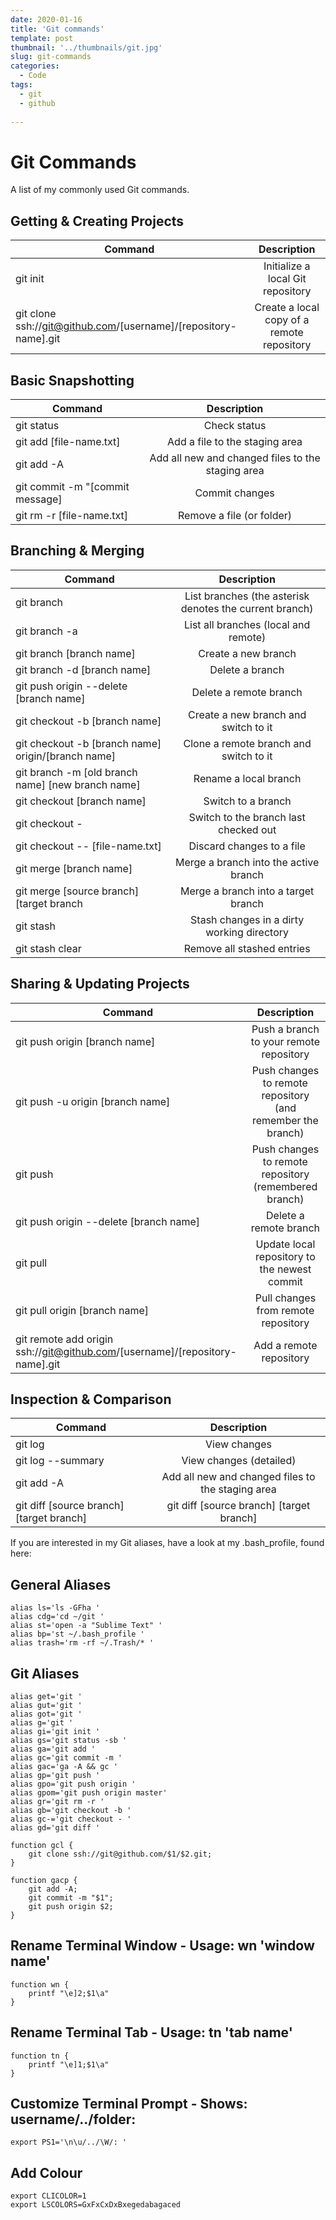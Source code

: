 ```yaml
---
date: 2020-01-16
title: 'Git commands'
template: post
thumbnail: '../thumbnails/git.jpg'
slug: git-commands
categories:
  - Code
tags:
  - git
  - github
 
--- 
```





# Git Commands

A list of my commonly used Git commands.

## Getting & Creating Projects


| Command	                                                            | Description   |        
| -------------                                                         |:-------------:| 
| git init                                                              | Initialize a local Git repository| 
| git clone ssh://git@github.com/[username]/[repository-name].git       | Create a local copy of a remote repository      |   

## Basic Snapshotting

| Command                       | Description                                        | 
| -------------                 | :-------------:                                    | 
| git status                    | Check status                                       | 
| git add [file-name.txt]       | Add a file to the staging area                     |   
| git add -A                    | Add all new and changed files to the staging area  |  
|git commit -m "[commit message]| Commit changes                                     |
|git rm -r [file-name.txt]      | Remove a file (or folder)                          |

## Branching & Merging

| Command                               | Description                                            | 
| -------------                         |:-------------:                                         | 
| git branch                            | List branches (the asterisk denotes the current branch)| 
| git branch -a                         | List all branches (local and remote)                   |   
| git branch [branch name]              | Create a new branch                                    |    
| git branch -d [branch name]           | Delete a branch                                        |
| git push origin --delete [branch name]| Delete a remote branch                                 |
| git checkout -b [branch name]         | Create a new branch and switch to it                   |
| git checkout -b [branch name] origin/[branch name] | Clone a remote branch and switch to it    |
| git branch -m [old branch name] [new branch name]  | Rename a local branch                     |
| git checkout [branch name]            | Switch to a branch                                     |
| git checkout -                        | Switch to the branch last checked out                  |
| git checkout -- [file-name.txt]       | Discard changes to a file                              |
| git merge [branch name]               | Merge a branch into the active branch                  |
| git merge [source branch] [target branch | Merge a branch into a target branch                 |
| git stash                             | Stash changes in a dirty working directory             |
| git stash clear                       | Remove all stashed entries                             |


## Sharing & Updating Projects

| Command                                            | Description                                  | 
| -------------                                      |:-------------:                               | 
| git push origin [branch name]                      | Push a branch to your remote repository      | 
| git push -u origin [branch name]     | Push changes to remote repository (and remember the branch)|
| git push                             | Push changes to remote repository (remembered branch)      |
| git push origin --delete [branch name] | Delete a remote branch                                   |
| git pull                             | Update local repository to the newest commit               |
| git pull origin [branch name] | Pull changes from remote repository                               |
|git remote add origin ssh://git@github.com/[username]/[repository-name].git |Add a remote repository||git remote set-url origin ssh://git@github.com/[username]/[repository-name].git |Set a repository's origin branch to SSH|

## Inspection & Comparison


| Command                                 | Description                                        | 
| -------------                           | :-------------:                                    | 
| git log	                              | View changes                                       | 
| git log --summary                       | View changes (detailed)                            |   
| git add -A                              | Add all new and changed files to the staging area  |  
| git diff [source branch] [target branch]| git diff [source branch] [target branch]           |


 If you are interested in my Git aliases, have a look at my .bash_profile, found here:

## General Aliases
```
alias ls='ls -GFha '
alias cdg='cd ~/git '
alias st='open -a "Sublime Text" '
alias bp='st ~/.bash_profile '
alias trash='rm -rf ~/.Trash/* '
```
## Git Aliases
```
alias get='git '
alias gut='git '
alias got='git '
alias g='git '
alias gi='git init '
alias gs='git status -sb '
alias ga='git add '
alias gc='git commit -m '
alias gac='ga -A && gc '
alias gp='git push '
alias gpo='git push origin '
alias gpom='git push origin master'
alias gr='git rm -r '
alias gb='git checkout -b '
alias gc-='git checkout - '
alias gd='git diff '

function gcl {
	git clone ssh://git@github.com/$1/$2.git;
}

function gacp {
	git add -A;
	git commit -m "$1";
	git push origin $2;
}
```
## Rename Terminal Window - Usage: wn 'window name'
```
function wn {
	printf "\e]2;$1\a"
}
```
## Rename Terminal Tab - Usage: tn 'tab name'
```
function tn {
	printf "\e]1;$1\a"
}
```
## Customize Terminal Prompt - Shows: username/../folder:
```
export PS1='\n\u/../\W/: '
```
##  Add Colour
```
export CLICOLOR=1
export LSCOLORS=GxFxCxDxBxegedabagaced
```
